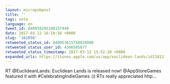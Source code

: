 ```yaml
---
layout: micropubpost
title: ''
tags: note
language: en
tweet_id: 840958295108157440
date: 2017-03-12 16:10:56 +0000
slug: '161056'
retweeted_status_id: 840953615758028800
retweeted_status_user_id: 4306585877
retweeted_status_timestamp: 2017-03-12 15:52:20 +0000
expanded_urls: https://itunes.apple.com/us/app/euclidean-lands/id1181212221?mt=8,https://twitter.com/EuclideanLands/status/840953615758028800/video/1
---
```

RT @EuclideanLands: Euclidean Lands is released now! @AppStoreGames featured it with #CelebratingIndieGames :)) RTs really appreciated http…
